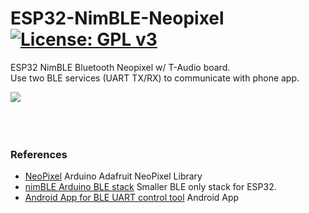 # ESP32-NimBLE-Neopixel [![License: GPL v3](https://img.shields.io/badge/License-GPLv3-blue.svg)](https://www.gnu.org/licenses/gpl-3.0)<br>
ESP32 NimBLE Bluetooth Neopixel w/ T-Audio board.<br>
Use two BLE services (UART TX/RX) to communicate with phone app.


<img src="picture/NeopixelBLE0413.gif"/> &nbsp;&nbsp;&nbsp;

<br><br>


### References
  - [NeoPixel](https://github.com/adafruit/Adafruit_NeoPixel) Arduino Adafruit NeoPixel Library
  - [nimBLE Arduino BLE stack](https://github.com/h2zero/NimBLE-Arduino) Smaller BLE only stack for ESP32.
  - [Android App for BLE UART control tool](https://play.google.com/store/apps/details?id=com.adafruit.bluefruit.le.connect) Android App
